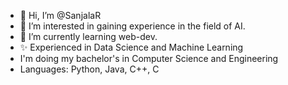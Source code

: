 - 👋 Hi, I’m @SanjalaR
- 👀 I’m interested in gaining experience in the field of AI.
- 🌱 I’m currently learning web-dev.
- ✨ Experienced in Data Science and Machine Learning
- I'm doing my bachelor's in Computer Science and Engineering
- Languages: Python, Java, C++, C


<!---
SanjalaR/SanjalaR is a ✨ special ✨ repository because its `README.md` (this file) appears on your GitHub profile.
You can click the Preview link to take a look at your changes.
--->
